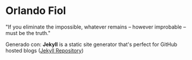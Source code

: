 # Orlando Fiol
"If you eliminate the impossible, whatever remains – however improbable – must be the truth."


Generado con:
**Jekyll** is a static site generator that's perfect for GitHub hosted blogs ([Jekyll Repository](https://github.com/jekyll/jekyll))
